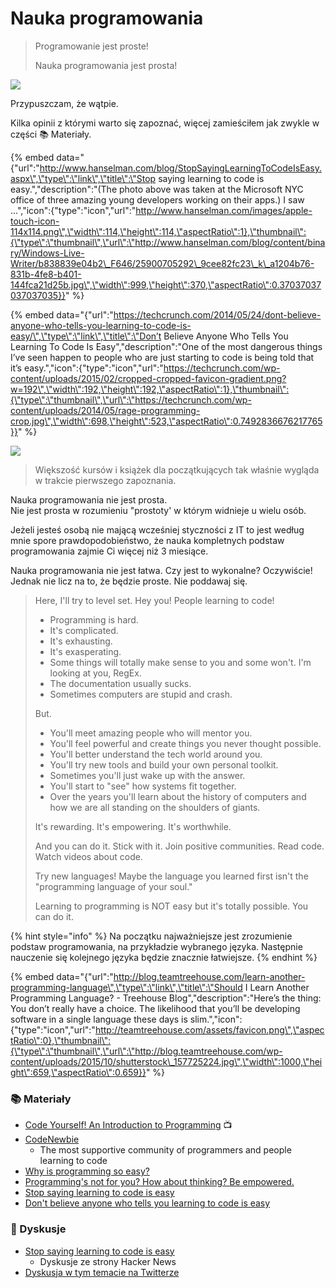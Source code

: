 # Nauka programowania



> Programowanie jest proste!
>
> Nauka programowania jest prosta!

![](https://pwicherski.gitbooks.io/testowanieoprogramowania/assets/nope_logo1.gif)

Przypuszczam, że wątpie.

Kilka opinii z którymi warto się zapoznać, więcej zamieściłem jak zwykle w części 📚 Materiały.

{% embed data="{\"url\":\"http://www.hanselman.com/blog/StopSayingLearningToCodeIsEasy.aspx\",\"type\":\"link\",\"title\":\"Stop saying learning to code is easy.\",\"description\":\"\(The photo above was taken at the Microsoft NYC office of three amazing young developers working on their apps.\) I saw ...\",\"icon\":{\"type\":\"icon\",\"url\":\"http://www.hanselman.com/images/apple-touch-icon-114x114.png\",\"width\":114,\"height\":114,\"aspectRatio\":1},\"thumbnail\":{\"type\":\"thumbnail\",\"url\":\"http://www.hanselman.com/blog/content/binary/Windows-Live-Writer/b838839e04b2\_F646/25900705292\_9cee82fc23\_k\_a1204b76-831b-4fe8-b401-144fca21d25b.jpg\",\"width\":999,\"height\":370,\"aspectRatio\":0.37037037037037035}}" %}

{% embed data="{\"url\":\"https://techcrunch.com/2014/05/24/dont-believe-anyone-who-tells-you-learning-to-code-is-easy/\",\"type\":\"link\",\"title\":\"Don’t Believe Anyone Who Tells You Learning To Code Is Easy\",\"description\":\"One of the most dangerous things I’ve seen happen to people who are just starting to code is being told that it’s easy.\",\"icon\":{\"type\":\"icon\",\"url\":\"https://techcrunch.com/wp-content/uploads/2015/02/cropped-cropped-favicon-gradient.png?w=192\",\"width\":192,\"height\":192,\"aspectRatio\":1},\"thumbnail\":{\"type\":\"thumbnail\",\"url\":\"https://techcrunch.com/wp-content/uploads/2014/05/rage-programming-crop.jpg\",\"width\":698,\"height\":523,\"aspectRatio\":0.7492836676217765}}" %}

![](https://pwicherski.gitbooks.io/testowanieoprogramowania/CCpgya-UIAA8uar.jpg)

> Większość kursów i książek dla początkujących tak właśnie wygląda w trakcie pierwszego zapoznania.

Nauka programowania nie jest prosta.  
Nie jest prosta w rozumieniu "prostoty' w którym widnieje u wielu osób.

Jeżeli jesteś osobą nie mającą wcześniej styczności z IT to jest według mnie spore prawdopodobieństwo, że nauka kompletnych podstaw programowania zajmie Ci więcej niż 3 miesiące.

Nauka programowania nie jest łatwa. Czy jest to wykonalne? Oczywiście! Jednak nie licz na to, że będzie proste. Nie poddawaj się.

> Here, I'll try to level set. Hey you! People learning to code!
>
> * Programming is hard.
> * It's complicated.
> * It's exhausting.
> * It's exasperating.
> * Some things will totally make sense to you and some won't. I'm looking at you, RegEx.
> * The documentation usually sucks.
> * Sometimes computers are stupid and crash.
>
> But.
>
> * You'll meet amazing people who will mentor you.
> * You'll feel powerful and create things you never thought possible.
> * You'll better understand the tech world around you.
> * You'll try new tools and build your own personal toolkit.
> * Sometimes you'll just wake up with the answer.
> * You'll start to "see" how systems fit together.
> * Over the years you'll learn about the history of computers and how we are all standing on the shoulders of giants.
>
> It's rewarding. It's empowering. It's worthwhile.
>
> And you can do it. Stick with it. Join positive communities. Read code. Watch videos about code.
>
> Try new languages! Maybe the language you learned first isn't the "programming language of your soul."
>
> Learning to programming is NOT easy but it's totally possible. You can do it.

{% hint style="info" %}
Na początku najważniejsze jest zrozumienie podstaw programowania, na przykładzie wybranego języka. Następnie nauczenie się kolejnego języka będzie znacznie łatwiejsze.
{% endhint %}

{% embed data="{\"url\":\"http://blog.teamtreehouse.com/learn-another-programming-language\",\"type\":\"link\",\"title\":\"Should I Learn Another Programming Language? - Treehouse Blog\",\"description\":\"Here’s the thing: You don’t really have a choice. The likelihood that you’ll be developing software in a single language these days is slim.\",\"icon\":{\"type\":\"icon\",\"url\":\"http://teamtreehouse.com/assets/favicon.png\",\"aspectRatio\":0},\"thumbnail\":{\"type\":\"thumbnail\",\"url\":\"http://blog.teamtreehouse.com/wp-content/uploads/2015/10/shutterstock\_157725224.jpg\",\"width\":1000,\"height\":659,\"aspectRatio\":0.659}}" %}

### 📚 Materiały

* [Code Yourself! An Introduction to Programming](https://www.coursera.org/learn/intro-programming) 📺
* [CodeNewbie](http://www.codenewbie.org/)  
  * The most supportive community of programmers and people learning to code
* [Why is programming so easy?](https://www.quora.com/Why-is-programming-so-easy) 
* [Programming's not for you? How about thinking? Be empowered.](http://www.hanselman.com/blog/ProgrammingsNotForYouHowAboutThinkingBeEmpowered.aspx) 
* [Stop saying learning to code is easy](https://www.hanselman.com/blog/StopSayingLearningToCodeIsEasy.aspx) 
* [Don't believe anyone who tells you learning to code is easy](https://techcrunch.com/2014/05/24/dont-believe-anyone-who-tells-you-learning-to-code-is-easy/) 

### 💬 Dyskusje

* [Stop saying learning to code is easy](https://news.ycombinator.com/item?id=11933700)
  * Dyskusje ze strony Hacker News
* [Dyskusja w tym temacie na Twitterze](https://twitter.com/shanselman/status/743968534468780032)

